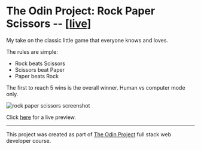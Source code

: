 # The Odin Project: Rock Paper Scissors -- [[live]](https://isimeri.github.io/odin-rock-paper-scissors/)

My take on the classic little game that everyone knows and loves.

The rules are simple:
- Rock beats Scissors  
- Scissors beat Paper  
- Paper beats Rock

The first to reach 5 wins is the overall winner. Human vs computer mode only.

![rock paper scissors screenshot](https://i.imgur.com/fIDahf5.png)

 Click [here](https://isimeri.github.io/odin-rock-paper-scissors/) for a live preview.

---

This project was created as part of [The Odin Project](https://www.theodinproject.com) full stack web developer course.